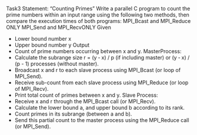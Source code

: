 Task3 Statement: “Counting Primes”
Write a parallel C program to count the prime numbers within an input range using the following two methods, then compare the execution times of both programs:
MPI_Bcast and MPI_Reduce ONLY
MPI_Send and MPI_RecvONLY
Given
- Lower bound number x
- Upper bound number y
Output
- Count of prime numbers occurring between x and y.
MasterProcess:
- Calculate the subrange size r = (y ‐ x) / p (if including master) or (y ‐ x) / (p - 1) processes (without master).
- Broadcast x and r to each slave process using MPI_Bcast (or loop of MPI_Send).
- Receive sub-count from each slave process using MPI_Reduce (or loop of MPI_Recv).
- Print total count of primes between x and y.
Slave Process:
- Receive x and r through the MPI_Bcast call (or MPI_Recv).
- Calculate the lower bound a, and upper bound b according to its rank.
- Count primes in its subrange (between a and b).
- Send this partial count to the master process using the MPI_Reduce call (or MPI_Send).